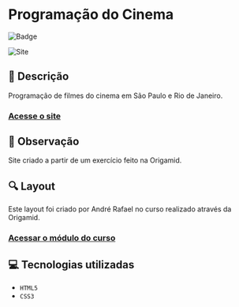# Programação do Cinema
![Badge](http://img.shields.io/static/v1?label=STATUS&message=CONCLUIDO&color=GREEN&style=for-the-badge)   

<img src="https://github.com/luizfelipe9627/cinema-programacao/blob/master/src/assets/video/cinema-programacao.gif" alt="Site">

## 📄 Descrição
Programação de filmes do cinema em São Paulo e Rio de Janeiro.

### <a href="https://luizfelipe9627.github.io/cinema-programacao">Acesse o site</a>

## 📑 Observação
Site criado a partir de um exercício feito na Origamid.

## 🔍 Layout 
Este layout foi criado por André Rafael no curso realizado através da Origamid.

### <a href="https://www.origamid.com/cursos/html-e-css-para-iniciantes">Acessar o módulo do curso</a>

## 💻 Tecnologias utilizadas

- ``HTML5``
- ``CSS3``

